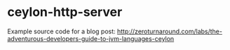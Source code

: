 ceylon-http-server
==================

Example source code for a blog post: http://zeroturnaround.com/labs/the-adventurous-developers-guide-to-jvm-languages-ceylon